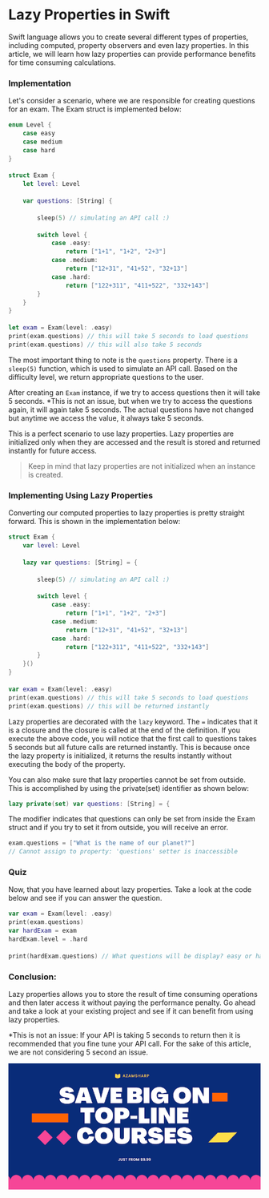 
# Lazy Properties in Swift 

Swift language allows you to create several different types of properties, including computed, property observers and even lazy properties. In this article, we will learn how lazy properties can provide performance benefits for time consuming calculations. 

### Implementation

Let's consider a scenario, where we are responsible for creating questions for an exam. The Exam struct is implemented below: 

``` swift 
enum Level {
    case easy
    case medium
    case hard
}

struct Exam {
    let level: Level
    
    var questions: [String] {
        
        sleep(5) // simulating an API call :) 
        
        switch level {
            case .easy:
                return ["1+1", "1+2", "2+3"]
            case .medium:
                return ["12+31", "41+52", "32+13"]
            case .hard:
                return ["122+311", "411+522", "332+143"]
        }
    }
}

let exam = Exam(level: .easy)
print(exam.questions) // this will take 5 seconds to load questions
print(exam.questions) // this will also take 5 seconds
```

The most important thing to note is the `questions` property. There is a `sleep(5)` function, which is used to simulate an API call. Based on the difficulty level, we return appropriate questions to the user.   

After creating an `Exam` instance, if we try to access questions then it will take 5 seconds. *This is not an issue, but when we try to access the questions again, it will again take 5 seconds. The actual questions have not changed but anytime we access the value, it always take 5 seconds. 

This is a perfect scenario to use lazy properties. Lazy properties are initialized only when they are accessed and the result is stored and returned instantly for future access. 

> Keep in mind that lazy properties are not initialized when an instance is created. 

### Implementing Using Lazy Properties

Converting our computed properties to lazy properties is pretty straight forward. This is shown in the implementation below: 

``` swift 
struct Exam {
    var level: Level
    
    lazy var questions: [String] = {
        
        sleep(5) // simulating an API call :)
        
        switch level {
            case .easy:
                return ["1+1", "1+2", "2+3"]
            case .medium:
                return ["12+31", "41+52", "32+13"]
            case .hard:
                return ["122+311", "411+522", "332+143"]
        }
    }()
}

var exam = Exam(level: .easy)
print(exam.questions) // this will take 5 seconds to load questions
print(exam.questions) // this will be returned instantly
```

Lazy properties are decorated with the `lazy` keyword. The `=` indicates that it is a closure and the closure is called at the end of the definition. If you execute the above code, you will notice that the first call to questions takes 5 seconds but all future calls are returned instantly. This is because once the lazy property is initialized, it returns the results instantly without executing the body of the property. 

You can also make sure that lazy properties cannot be set from outside. This is accomplished by using the private(set) identifier as shown below: 

``` swift
lazy private(set) var questions: [String] = {
```

The modifier indicates that questions can only be set from inside the Exam struct and if you try to set it from outside, you will receive an error. 

``` swift
exam.questions = ["What is the name of our planet?"]
// Cannot assign to property: 'questions' setter is inaccessible
```

### Quiz

Now, that you have learned about lazy properties. Take a look at the code below and see if you can answer the question. 

``` swift 
var exam = Exam(level: .easy)
print(exam.questions)
var hardExam = exam
hardExam.level = .hard

print(hardExam.questions) // What questions will be display? easy or hard and why?
```

### Conclusion: 

Lazy properties allows you to store the result of time consuming operations and then later access it without paying the performance penalty. Go ahead and take a look at your existing project and see if it can benefit from using lazy properties. 

*This is not an issue: If your API is taking 5 seconds to return then it is recommended that you fine tune your API call. For the sake of this article, we are not considering 5 second an issue. 

<center>
<a href = "http://www.azamsharp.com/courses">
<img src="https://raw.githubusercontent.com/azamsharp/azamsharp.github.io/master/_posts/images/banner.png"> 
</a>
</center>
